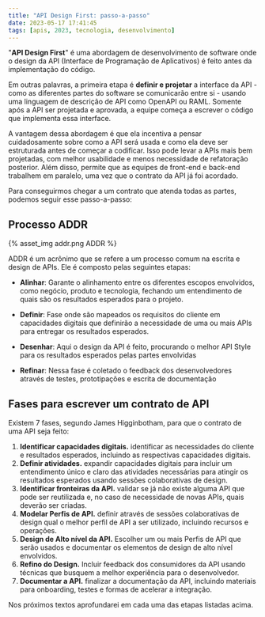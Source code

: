 ```yaml
---
title: "API Design First: passo-a-passo"
date: 2023-05-17 17:41:45
tags: [apis, 2023, tecnologia, desenvolvimento]
---
```


"**API Design First**" é uma abordagem de desenvolvimento de software onde o design da API (Interface de Programação de Aplicativos) é feito antes da implementação do código.

Em outras palavras, a primeira etapa é **definir e projetar** a interface da API - como as diferentes partes do software se comunicarão entre si - usando uma linguagem de descrição de API como OpenAPI ou RAML. Somente após a API ser projetada e aprovada, a equipe começa a escrever o código que implementa essa interface.

A vantagem dessa abordagem é que ela incentiva a pensar cuidadosamente sobre como a API será usada e como ela deve ser estruturada antes de começar a codificar. Isso pode levar a APIs mais bem projetadas, com melhor usabilidade e menos necessidade de refatoração posterior. Além disso, permite que as equipes de front-end e back-end trabalhem em paralelo, uma vez que o contrato da API já foi acordado.

Para conseguirmos chegar a um contrato que atenda todas as partes, podemos seguir esse passo-a-passo:

## Processo ADDR

{% asset_img addr.png ADDR %}

ADDR é um acrônimo que se refere a um processo comum na escrita e design de APIs. Ele é composto pelas seguintes etapas:

* **Alinhar**: Garante o alinhamento entre os diferentes escopos envolvidos, como negócio, produto e tecnologia, fechando um entendimento de quais são os resultados esperados para o projeto.

* **Definir**: Fase onde são mapeados os requisitos do cliente em capacidades digitais que definirão a necessidade de uma ou mais APIs para entregar os resultados esperados.

* **Desenhar**:  Aqui o design da API é feito, procurando o melhor API Style para os resultados esperados pelas partes envolvidas

* **Refinar**: Nessa fase é coletado o feedback dos desenvolvedores através de testes, prototipações e escrita de documentação

## Fases para escrever um contrato de API

Existem 7 fases, segundo James Higginbotham, para que o contrato de uma API seja feito:

1. **Identificar capacidades digitais.** identificar as necessidades do cliente e resultados esperados, incluindo as respectivas capacidades digitais. 
2. **Definir atividades.** expandir capacidades digitais para incluir um entendimento único e claro das atividades necessárias para atingir os resultados esperados usando sessões colaborativas de design. 
3. **Identificar fronteiras da API.** validar se já não existe alguma API que pode ser reutilizada e, no caso de necessidade de novas APIs, quais deverão ser criadas.
4. **Modelar Perfis de API.** definir através de sessões colaborativas de design qual o melhor perfil de API a ser utilizado, incluindo recursos e operações.
5. **Design de Alto nível da API.** Escolher um ou mais Perfis de API que serão usados e documentar os elementos de design de alto nível envolvidos.
6. **Refino do Design.** Incluir feedback dos consumidores da API usando técnicas que busquem a melhor experiência para o desenvolvedor.
7. **Documentar a API.** finalizar a documentação da API, incluindo materiais para onboarding, testes e formas de acelerar a integração.

Nos próximos textos aprofundarei em cada uma das etapas listadas acima.

